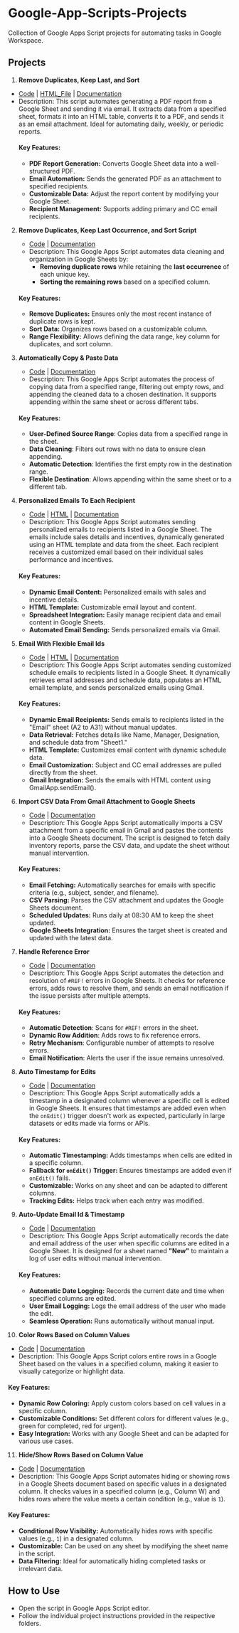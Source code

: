 # Google-App-Scripts-Projects
Collection of Google Apps Script projects for automating tasks in Google Workspace.

## Projects
1. **Remove Duplicates, Keep Last, and Sort**
- [Code](Google_Sheet_Pdf_Report_Email/App_Script.gs) | [HTML_File](Google_Sheet_Pdf_Report_Email/HTML.html) | [Documentation](Google_Sheet_Pdf_Report_Email/README.md)
- Description: This script automates generating a PDF report from a Google Sheet and sending it via email. It extracts data from a specified sheet, formats it into an HTML table, converts it to a PDF, and sends it as an email attachment. Ideal for automating daily, weekly, or periodic reports.
   #### Key Features:
   - **PDF Report Generation:** Converts Google Sheet data into a well-structured PDF.
   - **Email Automation:**      Sends the generated PDF as an attachment to specified recipients.
   - **Customizable Data:**     Adjust the report content by modifying your Google Sheet.
   - **Recipient Management:**  Supports adding primary and CC email recipients.

2. **Remove Duplicates, Keep Last Occurrence, and Sort Script**
   - [Code](Remove_Duplicate_Rows_And_Sort_Final_Result_Based_On_Column_Value/App_Script.gs) | [Documentation](Remove_Duplicate_Rows_And_Sort_Final_Result_Based_On_Column_Value/README.md)
   - Description: This Google Apps Script automates data cleaning and organization in Google Sheets by:  
      - **Removing duplicate rows** while retaining the **last occurrence** of each unique key.  
      - **Sorting the remaining rows** based on a specified column.  
   #### Key Features:  
   - **Remove Duplicates:** Ensures only the most recent instance of duplicate rows is kept.  
   - **Sort Data:** Organizes rows based on a customizable column.  
   - **Range Flexibility:** Allows defining the data range, key column for duplicates, and sort column.  

3. **Automatically Copy & Paste Data**
   - [Code](Automatically_Paste_Data_From_1_Place_To_Another/App_Script.gs) | [Documentation](Automatically_Paste_Data_From_1_Place_To_Another/README.md)
   - Description: This Google Apps Script automates the process of copying data from a specified range, filtering out empty rows, and appending the cleaned data to a chosen destination. It supports appending within the same sheet or across different tabs.  
   #### Key Features: 
   - **User-Defined Source Range**: Copies data from a specified range in the sheet.  
   - **Data Cleaning**: Filters out rows with no data to ensure clean appending.  
   - **Automatic Detection**: Identifies the first empty row in the destination range.  
   - **Flexible Destination**: Allows appending within the same sheet or to a different tab.

4. **Personalized Emails To Each Recipient**
   - [Code](Personalized_Emails_To_Each_Recipient/App_Script.gs) | [HTML](Personalized_Emails_To_Each_Recipient/HTML.html) | [Documentation](Personalized_Emails_To_Each_Recipient/README.md)
   - Description: This Google Apps Script automates sending personalized emails to recipients listed in a Google Sheet. The emails include sales details and incentives, dynamically generated using an HTML template and data from the sheet. Each recipient receives a customized email based on their individual sales performance and incentives.
   #### Key Features:
   - **Dynamic Email Content:** Personalized emails with sales and incentive details.
   - **HTML Template:** Customizable email layout and content.
   - **Spreadsheet Integration:** Easily manage recipient data and email content in Google Sheets.
   - **Automated Email Sending:** Sends personalized emails via Gmail.

5. **Email With Flexible Email Ids**
   - [Code](send_schedule_email_flexible_email_ids/schedule_emails_flx_emails.gs) | [HTML](send_schedule_email_flexible_email_ids/HTML.html) | [Documentation](send_schedule_email_flexible_email_ids/README.md)
   - Description: This Google Apps Script automates sending customized schedule emails to recipients listed in a Google Sheet. It dynamically retrieves email addresses and schedule data, populates an HTML email template, and sends personalized emails using Gmail.
   #### Key Features:
   - **Dynamic Email Recipients:** Sends emails to recipients listed in the "Email" sheet (A2 to A31) without manual updates.
   - **Data Retrieval:** Fetches details like Name, Manager, Designation, and schedule data from "Sheet1."
   - **HTML Template:** Customizes email content with dynamic schedule data.
   - **Email Customization:** Subject and CC email addresses are pulled directly from the sheet.
   - **Gmail Integration:** Sends the emails with HTML content using GmailApp.sendEmail().

6. **Import CSV Data From Gmail Attachment to Google Sheets**
   - [Code](Save_From_Email_Attachment_To_Google_Sheet/App_Script.gs) | [Documentation](Save_From_Email_Attachment_To_Google_Sheet/README.md)
   - Description: This Google Apps Script automatically imports a CSV attachment from a specific email in Gmail and pastes the contents into a Google Sheets document. The script is designed to fetch daily inventory reports, parse the CSV data, and update the sheet without manual intervention.
   #### Key Features:
   - **Email Fetching:** Automatically searches for emails with specific criteria (e.g., subject, sender, and filename).
   - **CSV Parsing:** Parses the CSV attachment and updates the Google Sheets document.
   - **Scheduled Updates:** Runs daily at 08:30 AM to keep the sheet updated.
   - **Google Sheets Integration:** Ensures the target sheet is created and updated with the latest data.

7. **Handle Reference Error**
   - [Code](Handle_Ref_Error/App_Script.gs) | [Documentation](Handle_Ref_Error/README.md)
   - Description: This Google Apps Script automates the detection and resolution of `#REF!` errors in Google Sheets. It checks for reference errors, adds rows to resolve them, and sends an email notification if the issue persists after multiple attempts.
   #### Key Features:
   - **Automatic Detection**: Scans for `#REF!` errors in the sheet.
   - **Dynamic Row Addition**: Adds rows to fix reference errors.
   - **Retry Mechanism**: Configurable number of attempts to resolve errors.
   - **Email Notification**: Alerts the user if the issue remains unresolved.

8. **Auto Timestamp for Edits**
   - [Code](Save_Date_&_Time_Based_On_Value_In_A_Cell/App_Script.gs) | [Documentation](Save_Date_&_Time_Based_On_Value_In_A_Cell/README.md)
   - Description: This Google Apps Script automatically adds a timestamp in a designated column whenever a specific cell is edited in Google Sheets. It ensures that timestamps are added even when the `onEdit()` trigger doesn't work as expected, particularly in large datasets or edits made via forms or APIs.
   #### Key Features:
   - **Automatic Timestamping:** Adds timestamps when cells are edited in a specific column.
   - **Fallback for `onEdit()` Trigger:** Ensures timestamps are added even if `onEdit()` fails.
   - **Customizable:** Works on any sheet and can be adapted to different columns.
   - **Tracking Edits:** Helps track when each entry was modified.

9. **Auto-Update Email Id & Timestamp**
   - [Code](Save_EmailId_Timestamp_At_The_Time_Of_Edit_In_Sheet/App_Script.gs) | [Documentation](Save_EmailId_Timestamp_At_The_Time_Of_Edit_In_Sheet/README.md)
   - Description: This Google Apps Script automatically records the date and email address of the user when specific columns are edited in a Google Sheet. It is designed for a sheet named **"New"** to maintain a log of user edits without manual intervention.
   #### Key Features:
   - **Automatic Date Logging:** Records the current date and time when specified columns are edited.
   - **User Email Logging:** Logs the email address of the user who made the edit.
   - **Seamless Operation:** Runs automatically without manual input.

10. **Color Rows Based on Column Values**
   - [Code](Color_Rows_Based_On_Column_Value/App_Script.gs) | [Documentation](Color_Rows_Based_On_Column_Value/README.md)
   - Description: This Google Apps Script colors entire rows in a Google Sheet based on the values in a specified column, making it easier to visually categorize or highlight data.
   #### Key Features:
   - **Dynamic Row Coloring:** Apply custom colors based on cell values in a specific column.
   - **Customizable Conditions:** Set different colors for different values (e.g., green for completed, red for urgent).
   - **Easy Integration:** Works with any Google Sheet and can be adapted for various use cases.

11. **Hide/Show Rows Based on Column Value**
   - [Code](Hide_Rows_Based_On_Column_Value/App_Script.gs) | [Documentation](Hide_Rows_Based_On_Column_Value/README.md)
   - Description: This Google Apps Script automates hiding or showing rows in a Google Sheets document based on specific values in a designated column. It checks values in a specified column (e.g., Column W) and hides rows where the value meets a certain condition (e.g., value is `1`).
   #### Key Features:
   - **Conditional Row Visibility:** Automatically hides rows with specific values (e.g., `1`) in a designated column.
   - **Customizable:** Can be used on any sheet by modifying the sheet name in the script.
   - **Data Filtering:** Ideal for automatically hiding completed tasks or irrelevant data.


## How to Use
- Open the script in Google Apps Script editor.
- Follow the individual project instructions provided in the respective folders.

